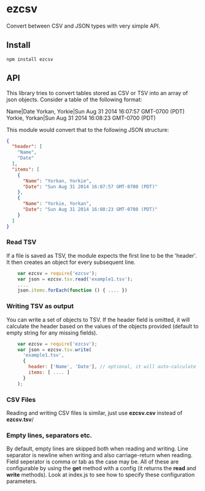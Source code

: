 # ezcsv

Convert between CSV and JSON types with very simple API.

## Install

    npm install ezcsv


## API

This library tries to convert tables stored as CSV or TSV into an array of json objects.  Consider a table of the following format:

Name|Date
Yorkan, Yorkie|Sun Aug 31 2014 16:07:57 GMT-0700 (PDT)
Yorkie, Yorkan|Sun Aug 31 2014 16:08:23 GMT-0700 (PDT)

This module would convert that to the following JSON structure:

```json
{
  "header": [
    "Name",
    "Date"
  ],
  "items": [
    {
      "Name": "Yorkan, Yorkie",
      "Date": "Sun Aug 31 2014 16:07:57 GMT-0700 (PDT)"
    },
    {
      "Name": "Yorkie, Yorkan",
      "Date": "Sun Aug 31 2014 16:08:23 GMT-0700 (PDT)"
    }
  ]
}
```

### Read TSV

If a file is saved as TSV, the module expects the first line to be the 'header'.  It then creates an object for every subsequent line.

```javascript
    var ezcsv = require('ezcsv');
    var json = ezcsv.tsv.read('example1.tsv');
    ....
    json.items.forEach(function () { .... })
```

### Writing TSV as output

You can write a set of objects to TSV.  If the header field is omitted, it will calculate the header based on the values of the objects provided (default to empty string for any missing fields).

```javascript
    var ezcsv = require('ezcsv');
    var json = ezcsv.tsv.write(
      'example1.tsv', 
      {
        header: ['Name', 'Date'], // optional, it will auto-calculate
        items: [ .... ]
      }
    );
```

### CSV Files

Reading and writing CSV files is similar, just use <strong>ezcsv.csv</strong> instead of <strong>ezcsv.tsv</strong>/

### Empty lines, separators etc.

By default, empty lines are skipped both when reading and writing.  Line separator is newline when writing and also carriage-return when reading.  Field seperator is comma or tab as the case may be.  All of these are configurable by using the <strong>get</strong> method with a config (it returns the <strong>read</strong> and <strong>write</strong> methods).  Look at index.js to see how to specify these configuration parameters.